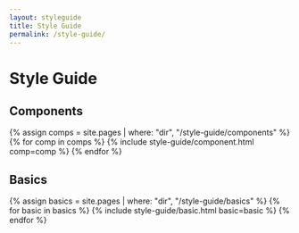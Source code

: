 ```yaml
---
layout: styleguide
title: Style Guide
permalink: /style-guide/
---
```


# Style Guide

## Components
{% assign comps = site.pages | where: "dir", "/style-guide/components" %}
{% for comp in comps %}
  {% include style-guide/component.html comp=comp %}
{% endfor %}

## Basics
{% assign basics = site.pages | where: "dir", "/style-guide/basics" %}
{% for basic in basics %}
  {% include style-guide/basic.html basic=basic %}
{% endfor %}
